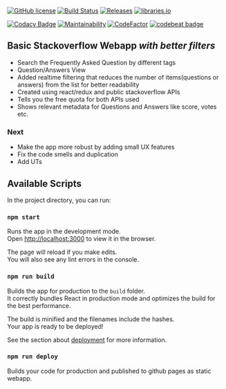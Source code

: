 [![GitHub license](https://img.shields.io/github/license/xRahul/stackoverflow-basic-webapp.svg)](https://github.com/xRahul/stackoverflow-basic-webapp/blob/master/License.txt)
[![Build Status](https://travis-ci.org/xRahul/stackoverflow-basic-webapp.svg?branch=master)](https://travis-ci.org/xRahul/stackoverflow-basic-webapp)
[![Releases](https://img.shields.io/github/release/xRahul/stackoverflow-basic-webapp.svg)](https://github.com/xRahul/stackoverflow-basic-webapp/releases/latest)
[![libraries.io](https://img.shields.io/librariesio/github/xRahul/stackoverflow-basic-webapp.svg)](https://libraries.io/github/xRahul/stackoverflow-basic-webapp)

[![Codacy Badge](https://api.codacy.com/project/badge/Grade/7eb9a663448d4943a21bf119a5833fc4)](https://www.codacy.com/app/xRahul/stackoverflow-basic-webapp)
[![Maintainability](https://api.codeclimate.com/v1/badges/a9e7471636ac4d53aecb/maintainability)](https://codeclimate.com/github/xRahul/stackoverflow-basic-webapp/maintainability)
[![CodeFactor](https://www.codefactor.io/repository/github/xrahul/stackoverflow-basic-webapp/badge)](https://www.codefactor.io/repository/github/xrahul/stackoverflow-basic-webapp)
[![codebeat badge](https://codebeat.co/badges/16954f1e-823a-445e-889f-fa197830b21e)](https://codebeat.co/projects/github-com-xrahul-notifyavailability-master)


## Basic Stackoverflow Webapp *with better filters*

* Search the Frequently Asked Question by different tags
* Question/Answers View
* Added realtime filtering that reduces the number of items(questions or answers) from the list for better readability
* Created using react/redux and public stackoverflow APIs
* Tells you the free quota for both APIs used
* Shows relevant metadata for Questions and Answers like score, votes etc.

### Next

* Make the app more robust by adding small UX features
* Fix the code smells and duplication
* Add UTs

## Available Scripts

In the project directory, you can run:

### `npm start`

Runs the app in the development mode.<br>
Open [http://localhost:3000](http://localhost:3000) to view it in the browser.

The page will reload if you make edits.<br>
You will also see any lint errors in the console.

### `npm run build`

Builds the app for production to the `build` folder.<br>
It correctly bundles React in production mode and optimizes the build for the best performance.

The build is minified and the filenames include the hashes.<br>
Your app is ready to be deployed!

See the section about [deployment](https://facebook.github.io/create-react-app/docs/deployment) for more information.

### `npm run deploy`
Builds your code for production and published to github pages as static webapp.
